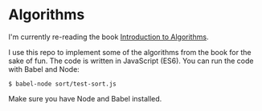 Algorithms
====================

I'm currently re-reading the book [Introduction to Algorithms](http://mitpress.mit.edu/books/introduction-algorithms).

I use this repo to implement some of the algorithms from the book for the sake of fun. The code is written in JavaScript (ES6). You can run the code with Babel and Node:

```
$ babel-node sort/test-sort.js
```

Make sure you have Node and Babel installed.

